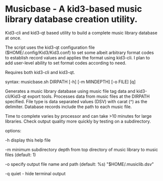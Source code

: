 # Musicbase - A kid3-based music library database creation utility.

Kid3-cli and kid3-qt based utility to build a complete music library database at once. 

The script uses the kid3-qt configuration file ($HOME/.config/Kid3/Kid3.conf) to set some albeit arbitrary format codes to establish record values and applies the format using kid3-cli. I plan to add user-level ability to set format codes according to need.

Requires both kid3-cli and kid3-qt.

syntax: musicbase.sh DIRPATH [-h] [-m MINDEPTH] [-o FILE] [q]

Generates a music library database using music file tag data and kid3-cli/Kid3-qt export tools.
Processes data from music files at the DIRPATH specified. File type is data separated values (DSV) with carat (^) as the delimiter. Database records include the path to each music file.

Time to complete varies by processor and can take >10 minutes for large libraries. Check
output quality more quickly by testing on a subdirectory.

options:

-h display this help file 

-m minimum subdirectory depth from top directory of music library to music files (default: 1)

-o specify output file name and path (default: %s) "\$HOME/.musiclib.dsv"

-q quiet - hide terminal output
